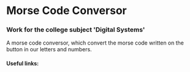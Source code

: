 # Morse Code Conversor
### Work for the college subject 'Digital Systems'
A morse code conversor, which convert the morse code written on the button in our letters and numbers.
#### Useful links:
